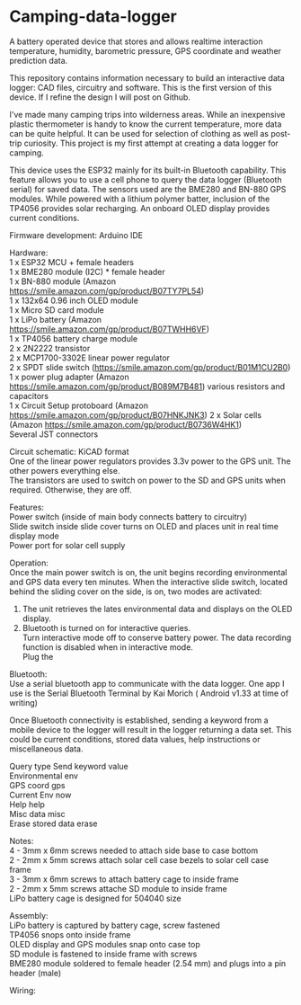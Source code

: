 # Camping-data-logger
A battery operated device that stores and allows realtime interaction temperature, humidity, barometric pressure, GPS coordinate and weather prediction data.

This repository contains information necessary to build an interactive data logger: CAD files, circuitry and software. This is the first version of this device. If I refine the design I will post on Github.

I've made many camping trips into wilderness areas. While an inexpensive plastic thermometer is handy to know the current temperature, more data can be quite helpful. It can be used for selection of clothing as well as post-trip curiosity. This project is my first attempt at creating a data logger for camping.

This device uses the ESP32 mainly for its built-in Bluetooth capability. This feature allows you to use a cell phone to query the data logger (Bluetooth serial) for saved data. The sensors used are the BME280 and BN-880 GPS modules. While powered with a lithium polymer batter, inclusion of the TP4056 provides solar recharging. An onboard OLED display provides current conditions.

Firmware development: Arduino IDE

Hardware:  
1 x ESP32 MCU + female headers  
1 x BME280 module (I2C) * female header  
1 x BN-880 module (Amazon https://smile.amazon.com/gp/product/B07TY7PL54)    
1 x 132x64 0.96 inch OLED module  
1 x Micro SD card module  
1 x LiPo battery (Amazon https://smile.amazon.com/gp/product/B07TWHH6VF)   
1 x TP4056 battery charge module  
2 x 2N2222 transistor  
2 x MCP1700-3302E linear power regulator  
2 x SPDT slide switch (https://smile.amazon.com/gp/product/B01M1CU2B0)  
1 x power plug adapter (Amazon https://smile.amazon.com/gp/product/B089M7B481) 
various resistors and capacitors  
1 x Circuit Setup protoboard (Amazon https://smile.amazon.com/gp/product/B07HNKJNK3) 
2 x Solar cells (Amazon https://smile.amazon.com/gp/product/B0736W4HK1)  
Several JST connectors  

Circuit schematic: KiCAD format  
One of the linear power regulators provides 3.3v power to the GPS unit. The other powers everything else.  
The transistors are used to switch on power to the SD and GPS units when required. Otherwise, they are off.  

Features:  
Power switch (inside of main body connects battery to circuitry)  
Slide switch inside slide cover turns on OLED and places unit in real time display mode  
Power port for solar cell supply  

Operation:  
Once the main power switch is on, the unit begins recording environmental and GPS data every ten minutes.
When the interactive slide switch, located behind the sliding cover on the side, is on, two modes are activated:
  1) The unit retrieves the lates environmental data and displays on the OLED display.
  2) Bluetooth is turned on for interactive queries.  
Turn interactive mode off to conserve battery power. The data recording function is disabled when in interactive mode.  
Plug the 
  
Bluetooth:  
Use a serial bluetooth app to communicate with the data logger.  One app I use is the Serial Bluetooth Terminal by Kai Morich ( Android v1.33 at time of writing)  

Once Bluetooth connectivity is established, sending a keyword from a mobile device to the logger will result in the logger returning a data set. This could be current conditions, stored data values, help instructions or miscellaneous data.  
   
Query type            Send keyword value  
Environmental         env  
GPS coord             gps  
Current Env           now  
Help                  help  
Misc data             misc  
Erase stored data     erase  

Notes:  
4 - 3mm x 6mm screws needed to attach side base to case bottom  
2 - 2mm x 5mm screws attach solar cell case bezels to solar cell case frame  
3 - 3mm x 6mm screws to attach battery cage to inside frame  
2 - 2mm x 5mm screws attache SD module to inside frame  
LiPo battery cage is designed for 504040 size  

Assembly:  
LiPo battery is captured by battery cage, screw fastened  
TP4056 snops onto inside frame  
OLED display and GPS modules snap onto case top  
SD module is fastened to inside frame with screws  
BME280 module soldered to female header (2.54 mm) and plugs into a pin header (male)  

Wiring:  



